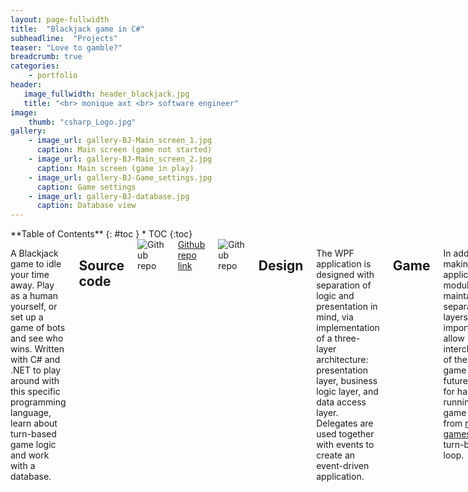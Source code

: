 ```yaml
---
layout: page-fullwidth
title:  "Blackjack game in C#"
subheadline:  "Projects"
teaser: "Love to gamble?"
breadcrumb: true
categories:
    - portfolio
header:
   image_fullwidth: header_blackjack.jpg
   title: "<br> monique axt <br> software engineer"
image:
    thumb: "csharp_Logo.jpg"
gallery:
    - image_url: gallery-BJ-Main_screen_1.jpg
      caption: Main screen (game not started)
    - image_url: gallery-BJ-Main_screen_2.jpg
      caption: Main screen (game in play)
    - image_url: gallery-BJ-Game_settings.jpg
      caption: Game settings
    - image_url: gallery-BJ-database.jpg
      caption: Database view
---
```

<a name="top"></a>

<div class="row">
<div class="medium-4 medium-push-8 columns" markdown="1">
<div class="panel radius" markdown="1">
**Table of Contents**
{: #toc }
*  TOC
{:toc}
</div>
</div><!-- /.medium-4.columns -->
<div class="medium-8 medium-pull-4 columns" markdown="1">

A Blackjack game to idle your time away. Play as a human yourself, or set up a game of bots and see who wins.
Written with C# and .NET to play around with this specific programming language, learn about turn-based game logic and work with a database.


## Source code

<img src="{{ site.urlimg }}/GitHub-Mark-32px.png" alt="Github repo">
<a href="https://github.com/MoniqueAxt/Blackjack" target="_blank">Github repo link</a>

<img src="{{ site.urlimg }}/Blackjack_Demo_short2.gif" alt="Github repo">

## Design
The WPF application is designed with separation of logic and presentation in mind, via implementation of a three-layer architecture: presentation layer, business logic layer, and data access layer. Delegates are used together with events to create an event-driven application.

## Game
In addition to making the application modular and maintainable, the separation of layers was important to allow interchangeability of the GUI for the game in the future. Inspiration for handling the running of the game was taken from [roguelike games](https://en.wikipedia.org/wiki/Roguelike), using a turn-based game loop.

## Data logging
Game events are logged to a text file and to output. (Previous version: serialization was used to persist data in binary and XML formats, enabling the loading and saving of games from file).

## Database
A database manager class using LINQ in conjuction with a DbContext class implements SQL database functionality to allow the saving, deleting, editing and searching of games stored locally. 

## Misc.
A simple timer and animation was used to shift colours in the banner of the main game window.

## Further development
 - loading of games from the database
 - saving mid-game (involves storing moves yet to be made but already queued)
 - implementation of betting on each round (the actual fun part of playing)

## Gallery
{% include gallery %}


